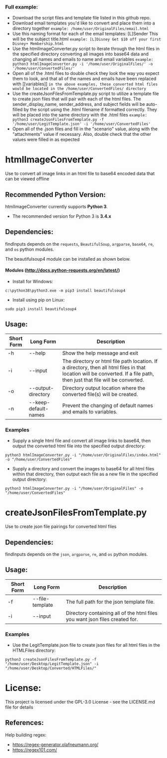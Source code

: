 ### Full example:
- Download the script files and template file listed in this github repo.
- Download email templates you'd like to convert and place them into a directory together
```example: /home/user/OriginalFiles/email.html```
- Use this naming format for each of the email templates: [L]Sender This will be the subject title.html
```example: [L]Disney Get $10 off your first Disney+ Membership.html```
- Use the htmlImageConverter.py script to iterate through the html files in the specified directory converting all images into base64 data and changing all names and emails to name and email variables
```example:  python3 htmlImageConverter.py -i '/home/user/OriginalFiles/' -o '/home/user/ConvertedFiles/'```
- Open all of the .html files to double check they look the way you expect them to look, and that all of the names and emails have been replaced with [[variables]]
```in the above examples, these converted html files would be located in the /home/user/ConvertedFiles/ directory```
- Use the createJsonFilesFromTemplate.py script to utilize a template file to create json files that will pair with each of the html files. The sender_display_name, sender_address, and subject fields will be auto-filled by the script using the .html filename if formatted correctly. They will be placed into the same directory with the .html files
```example: python3 createJsonFilesFromTemplate.py -f '/home/user/LegitTemplate.json' -i '/home/user/ConvertedFiles'```
- Open all of the .json files and fill in the "scenario" value, along with the "attachments" value if necessary. Also, double check that the other values were filled in as expected




# htmlImageConverter

Use to convert all image links in an html file to base64 encoded data that can be viewed offline

## Recommended Python Version:

htmlImageConverter currently supports **Python 3**.

* The recommended version for Python 3 is **3.4.x**

## Dependencies:

findInputs depends on the `requests`, `BeautifulSoup`, `argparse`, `base64`, `re`, and `os` python modules.

The beautifulsoup4 module can be installed as shown below.

#### Modules (http://docs.python-requests.org/en/latest/)

- Install for Windows:
```
c:\python38\python3.exe -m pip3 install beautifulsoup4
```

- Install using pip on Linux:
```
sudo pip3 install beautifulsoup4
```

## Usage:

Short Form    | Long Form           | Description
------------- | ------------------- |-------------
-h            | --help              | Show the help message and exit
-i            | --input             | The directory or html file path location. If a directory, then all html files in that location will be converted. If a file path, then just that file will be converted.
-o            | --output-directory  | Directory output location where the converted file(s) will be created.
-n            | --keep-default-names| Prevent the changing of default names and emails to variables.

### Examples

* Supply a single html file and convert all image links to base64, then output the converted html file into the specified output directory:

```python3 htmlImageConverter.py -i "/home/user/OriginalFiles/index.html" -o "/home/user/ConvertedFiles"```

* Supply a directory and convert the images to base64 for all html files within that directory, then output each file as a new file in the specified output directory:

```python3 htmlImageConverter.py -i "/home/user/OriginalFiles" -o "/home/user/ConvertedFiles"```





# createJsonFilesFromTemplate.py

Use to create json file pairings for converted html files


## Dependencies:

findInputs depends on the `json`, `argparse`, `re`, and `os` python modules.


## Usage:

Short Form    | Long Form           | Description
------------- | ------------------- |-------------
-f            | --file-template     | The full path for the json template file.
-i            | --input             | Directory containing all of the html files you want json files created for.

### Examples

* Use the LegitTemplate.json file to create json files for all html files in the HTMLFiles directory:

```python3 createJsonFilesFromTemplate.py -f "/home/user/Desktop/LegitTemplate.json" -i "/home/user/Desktop/Converted/HTMLFiles/"```


# License:

This project is licensed under the GPL-3.0 License - see the LICENSE.md file for details


## References:

Help building regex:
* https://regex-generator.olafneumann.org/
* https://regex101.com/

